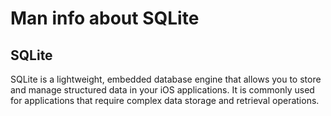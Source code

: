 # Man info about SQLite

## SQLite

SQLite is a lightweight, embedded database engine that allows you to store and manage structured data in your iOS applications. It is commonly used for applications that require complex data storage and retrieval operations.


